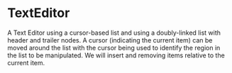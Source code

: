 # TextEditor


A Text Editor using a cursor-based list and using a doubly-linked list with header and trailer nodes.
A cursor (indicating the current item) can be moved around the list with the cursor being used to identify the region in the list to be manipulated. We will insert and removing items relative to the current item.
